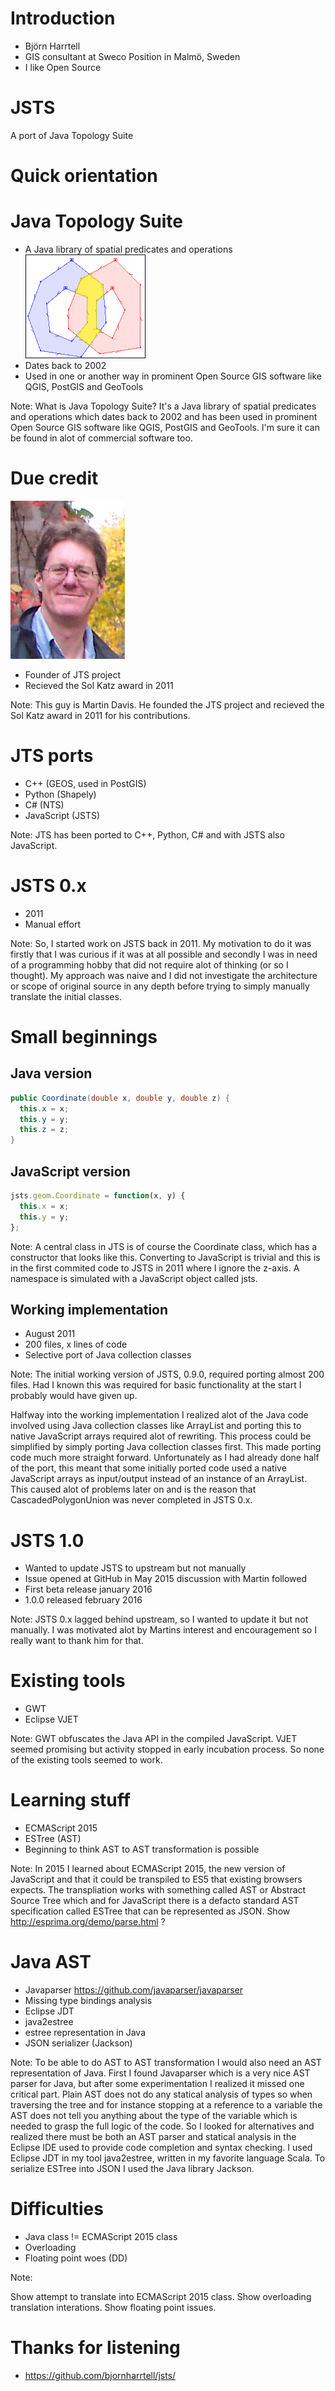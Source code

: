 # Introduction

* Björn Harrtell<!-- .element: class="fragment" -->
* GIS consultant at Sweco Position in Malmö, Sweden<!-- .element: class="fragment" -->
* I like Open Source<!-- .element: class="fragment" -->


# JSTS

A port of Java Topology Suite<!-- .element: class="fragment" -->



# Quick orientation


# Java Topology Suite

* A Java library of spatial predicates and operations <!-- .element: class="fragment" -->
![JTS](example-intersection.gif "JTS")<!-- .element: class="fragment" -->
* Dates back to 2002 <!-- .element: class="fragment" -->
* Used in one or another way in prominent Open Source GIS software like QGIS, PostGIS and GeoTools <!-- .element: class="fragment" -->

Note:
What is Java Topology Suite? It's a Java library of spatial predicates and operations which dates back to 2002 and has been used in prominent Open Source GIS software like QGIS, PostGIS and GeoTools. I'm sure it can be found in alot of commercial software too.


# Due credit

![Martin Davis](martin_davis.jpg "Martin Davis")<!-- .element: class="fragment" -->

* Founder of JTS project<!-- .element: class="fragment" -->
* Recieved the Sol Katz award in 2011<!-- .element: class="fragment" -->

Note:
This guy is Martin Davis. He founded the JTS project and recieved the Sol Katz award in 2011 for his contributions.


# JTS ports

* C++ (GEOS, used in PostGIS) <!-- .element: class="fragment" -->
* Python (Shapely) <!-- .element: class="fragment" -->
* C# (NTS) <!-- .element: class="fragment" -->
* JavaScript (JSTS) <!-- .element: class="fragment" -->

Note:
JTS has been ported to C++, Python, C# and with JSTS also JavaScript.


# JSTS 0.x

* 2011 <!-- .element: class="fragment" -->
* Manual effort <!-- .element: class="fragment" -->

Note:
So, I started work on JSTS back in 2011. My motivation to do it was firstly that I was curious if it was at all possible and secondly I was in need of a programming hobby that did not require alot of thinking (or so I thought). My approach was naive and I did not investigate the architecture or scope of original source in any depth before trying to simply manually translate the initial classes.


# Small beginnings

## Java version <!-- .element: class="fragment" -->
```java
public Coordinate(double x, double y, double z) {
  this.x = x;
  this.y = y;
  this.z = z;
}
```
<!-- .element: class="fragment" -->

## JavaScript version <!-- .element: class="fragment" -->
```js
jsts.geom.Coordinate = function(x, y) {
  this.x = x;
  this.y = y;
};
```
<!-- .element: class="fragment" -->

Note:
A central class in JTS is of course the Coordinate class, which has a constructor that looks like this. Converting to JavaScript is trivial and this is in the first commited code to JSTS in 2011 where I ignore the z-axis. A namespace is simulated with a JavaScript object called jsts.


## Working implementation

* August 2011 <!-- .element: class="fragment" -->
* 200 files, x lines of code <!-- .element: class="fragment" -->
* Selective port of Java collection classes <!-- .element: class="fragment" -->

Note:
The initial working version of JSTS, 0.9.0, required porting almost 200 files. Had I known this was required for basic functionality at the start I probably would have given up.

Halfway into the working implementation I realized alot of the Java code involved using Java collection classes like ArrayList and porting this to native JavaScript arrays required alot of rewriting. This process could be simplified by simply porting Java collection classes first. This made porting code much more straight forward. Unfortunately as I had already done half of the port, this meant that some initially ported code used a native JavaScript arrays as input/output instead of an instance of an ArrayList. This caused alot of problems later on and is the reason that CascadedPolygonUnion was never completed in JSTS 0.x.



# JSTS 1.0

* Wanted to update JSTS to upstream but not manually <!-- .element: class="fragment" -->
* Issue opened at GitHub in May 2015 discussion with Martin followed <!-- .element: class="fragment" -->
* First beta release january 2016 <!-- .element: class="fragment" -->
* 1.0.0 released february 2016 <!-- .element: class="fragment" -->

Note:
JSTS 0.x lagged behind upstream, so I wanted to update it but not manually. I was motivated alot by Martins interest and encouragement so I really want to thank him for that.


# Existing tools

* GWT <!-- .element: class="fragment" -->
* Eclipse VJET <!-- .element: class="fragment" -->

Note:
GWT obfuscates the Java API in the compiled JavaScript. VJET seemed promising but activity stopped in early incubation process. So none of the existing tools seemed to work.


# Learning stuff

* ECMAScript 2015 <!-- .element: class="fragment" -->
* ESTree (AST) <!-- .element: class="fragment" -->
* Beginning to think AST to AST transformation is possible <!-- .element: class="fragment" -->

Note:
In 2015 I learned about ECMAScript 2015, the new version of JavaScript and that it could be transpiled to ES5 that existing browsers expects. The transpliation works with something called AST or Abstract Source Tree which and for JavaScript there is a defacto standard AST specification called ESTree that can be represented as JSON. Show http://esprima.org/demo/parse.html ?


# Java AST

* Javaparser https://github.com/javaparser/javaparser <!-- .element: class="fragment" -->
* Missing type bindings analysis
* Eclipse JDT
* java2estree
 * estree representation in Java
 * JSON serializer (Jackson)

Note:
To be able to do AST to AST transformation I would also need an AST representation of Java. First I found Javaparser which is a very nice AST parser for Java, but after some experimentation I realized it missed one critical part. Plain AST does not do any statical analysis of types so when traversing the tree and for instance stopping at a reference to a variable the AST does not tell you anything about the type of the variable which is needed to grasp the full logic of the code. So I looked for alternatives and realized there must be both an AST parser and statical analysis in the Eclipse IDE used to provide code completion and syntax checking. I used Eclipse JDT in my tool java2estree, written in my favorite language Scala. To serialize ESTree into JSON I used the Java library Jackson.


# Difficulties

* Java class != ECMAScript 2015 class
* Overloading
* Floating point woes (DD)

Note:

Show attempt to translate into ECMAScript 2015 class. Show overloading translation interations. Show floating point issues.


# Thanks for listening

* https://github.com/bjornharrtell/jsts/
